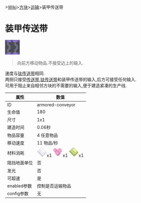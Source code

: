 \>[Wiki](../../../zhcn.md)>[方块](../../blocks.md)>[运输](../distribution.md)>装甲传送带
# 装甲传送带
![装甲传送带](../../../images/block-armored-conveyor-xlarge.png)  
> 向前方移动物品.不接受边上的输入.

速度与[钛传送带](titanium_conveyor.md)相同.  
两侧只接受[传送带](conveyor.md),[钛传送带](titanium_conveyor.md)和装甲传送带的输入,后方可接受任何输入.  
可用于阻止来自相邻方块的不需要的输入,便于建造紧凑的生产线.

| 属性 | 数值 |  
| ---- | ---- |  
|ID|armored-conveyor|
|生命值|180|  
|尺寸|1x1|
|建造时间|0.06秒|
|物品容量|4 任意物品|
|移动速度|11 物品/秒|
| 材料消耗 | ![钢化玻璃](../../../images/item-metaglass.png)x1 ![钍](../../../images/item-thorium.png)x1 ![塑钢](../../../images/item-plastanium.png)x1 |
|阻挡地面单位|否|
|发光|否|
|可超速|是|
|enabled参数|控制是否运输物品|  
|config参数|无|
